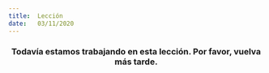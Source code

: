 ```yaml
---
title:  Lección
date:   03/11/2020
---
```


### <center>Todavía estamos trabajando en esta lección. Por favor, vuelva más tarde.</center>